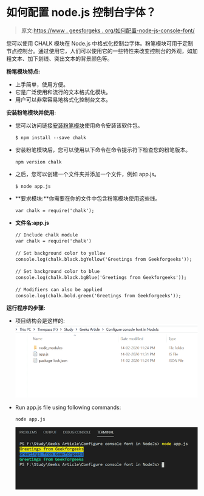 # 如何配置 node.js 控制台字体？

> 原文:[https://www . geesforgeks . org/如何配置-node-js-console-font/](https://www.geeksforgeeks.org/how-to-configure-node-js-console-font/)

您可以使用 CHALK 模块在 Node.js 中格式化控制台字体。粉笔模块可用于定制节点控制台。通过使用它，人们可以使用它的一些特性来改变控制台的外观，如加粗文本、加下划线、突出文本的背景颜色等。

**粉笔模块特点:**

*   上手简单，使用方便。
*   它是广泛使用和流行的文本格式化模块。
*   用户可以非常容易地格式化控制台文本。

**安装粉笔模块并使用:**

*   您可以访问链接[安装粉笔模块](https://www.npmjs.com/package/chalk)使用命令安装该软件包。

    ```
    $ npm install --save chalk
    ```

*   安装粉笔模块后，您可以使用以下命令在命令提示符下检查您的粉笔版本。

    ```
    npm version chalk
    ```

*   之后，您可以创建一个文件夹并添加一个文件，例如 app.js。

    ```
    $ node app.js
    ```

*   **要求模块:**你需要在你的文件中包含粉笔模块使用这些线。

    ```
    var chalk = require('chalk');
    ```

*   **文件名:app.js**

    ```
    // Include chalk module
    var chalk = require('chalk')

    // Set background color to yellow
    console.log(chalk.black.bgYellow('Greetings from Geekforgeeks'));

    // Set background color to blue
    console.log(chalk.black.bgBlue('Greetings from Geekforgeeks'));

    // Modifiers can also be applied
    console.log(chalk.bold.green('Greetings from Geekforgeeks'));
    ```

**运行程序的步骤:**

*   项目结构会是这样的:
    ![project structure](img/afab208072c00ddff1ed02402a2a644e.png)
*   Run app.js file using following commands:

    ```
    node app.js
    ```

    ![Output of above command](img/e289c883cc4593ca28ff96d7854be69e.png)